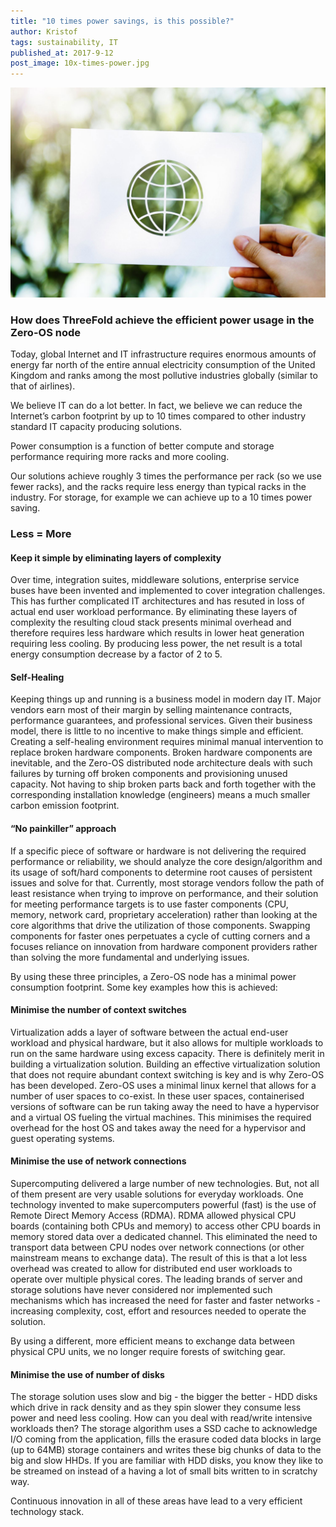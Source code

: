 ```yaml
---
title: "10 times power savings, is this possible?"
author: Kristof
tags: sustainability, IT
published_at: 2017-9-12
post_image: 10x-times-power.jpg
---
```


![Logo](../assets/images/10x-times-power.jpg)
### How does ThreeFold achieve the efficient power usage in the Zero-OS node

Today, global Internet and IT infrastructure requires enormous amounts of energy far north of the entire annual electricity consumption of the United Kingdom and ranks among the most pollutive industries globally (similar to that of airlines).

We believe IT can do a lot better. In fact, we believe we can reduce the Internet’s carbon footprint by up to 10 times compared to other industry standard IT capacity producing solutions.

Power consumption is a function of better compute and storage performance requiring more racks and more cooling.

Our solutions achieve roughly 3 times the performance per rack (so we use fewer racks), and the racks require less energy than typical racks in the industry. For storage, for example we can achieve up to a 10 times power saving.


### Less = More


#### Keep it simple by eliminating layers of complexity

Over time, integration suites, middleware solutions, enterprise service buses have been invented and implemented to cover integration challenges. This has further complicated IT architectures and has resuted in loss of actual end user workload performance. By eliminating these layers of complexity the resulting cloud stack presents minimal overhead and therefore requires less hardware which results in lower heat generation requiring less cooling. By producing less power, the net result is a total energy consumption decrease by a factor of 2 to 5.

#### Self-Healing

Keeping things up and running is a business model in modern day IT.  Major vendors earn most of their margin by selling maintenance contracts, performance guarantees, and professional services. Given their business model, there is little to no incentive to make things simple and efficient. Creating a self-healing environment requires minimal manual intervention to replace broken hardware components. Broken hardware components are inevitable, and the Zero-OS distributed node architecture deals with such failures by turning off broken components and provisioning unused capacity. Not having to ship broken parts back and forth together with the corresponding installation knowledge (engineers) means a much smaller carbon emission footprint.

#### “No painkiller” approach

If a specific piece of software or hardware is not delivering the required performance or reliability, we should analyze the core design/algorithm and its usage of soft/hard components to determine root causes of persistent issues and solve for that. Currently, most storage vendors follow the path of least resistance when trying to improve on performance, and their solution for meeting performance targets is to use faster components (CPU, memory, network card, proprietary acceleration) rather than looking at the core algorithms that drive the utilization of those components. Swapping components for faster ones perpetuates a cycle of cutting corners and a focuses reliance on innovation from hardware component providers rather than solving the more fundamental and underlying issues.

By using these three principles, a Zero-OS node has a minimal power consumption footprint. Some key examples how this is achieved:

#### Minimise the number of context switches

Virtualization adds a layer of software between the actual end-user workload and physical hardware, but it also allows for multiple workloads to run on the same hardware using excess capacity.  There is definitely merit in building a virtualization solution. Building an effective virtualization solution that does not require abundant context switching is key and is why Zero-OS has been developed.  Zero-OS uses a minimal linux kernel that allows for a number of user spaces to co-exist. In these user spaces, containerised versions of software can be run taking away the need to have a hypervisor and a virtual OS fueling the virtual machines. This minimises the required overhead for the host OS and takes away the need for a hypervisor and guest operating systems.

#### Minimise the use of network connections

Supercomputing delivered a large number of new technologies. But, not all of them present are very usable solutions for everyday workloads. One technology invented to make supercomputers powerful (fast) is the use of Remote Direct Memory Access (RDMA). RDMA allowed physical CPU boards (containing both CPUs and memory) to access other CPU boards in memory stored data over a dedicated channel. This eliminated the need to transport data between CPU nodes over network connections (or other mainstream means to exchange data). The result of this is that a lot less overhead was created to allow for distributed end user workloads to operate over multiple physical cores. The leading brands of server and storage solutions have never considered nor implemented such mechanisms which has increased the need for faster and faster networks - increasing complexity, cost, effort and resources needed to operate the solution.

By using a different, more efficient means to exchange data between physical CPU units, we no longer require forests of switching gear.

#### Minimise the use of number of disks

The storage solution uses slow and big - the bigger the better - HDD disks which drive in rack density and as they spin slower they consume less power and need less cooling. How can you deal with read/write intensive workloads then? The storage algorithm uses a SSD cache to acknowledge I/O coming from the application, fills the erasure coded data blocks in large (up to 64MB) storage containers and writes these big chunks of data to the big and slow HHDs. If you are familiar with HDD disks, you know they like to be streamed on instead of a having a lot of small bits written to in scratchy way.

Continuous innovation in all of these areas have lead to a very efficient technology stack.
